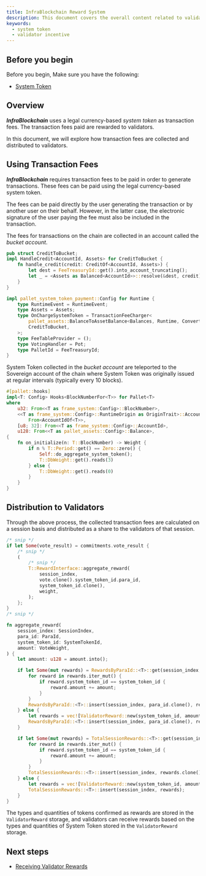 ```yaml
---
title: InfraBlockchain Reward System
description: This document covers the overall content related to validator rewards.
keywords:
  - system token
  - validator incentive
---
```


## Before you begin

Before you begin, Make sure you have the following:

- [System Token](./system-token.md)

## Overview

**_InfraBlockchain_** uses a legal currency-based _system token_ as transaction fees. The transaction fees paid are rewarded to validators.

In this document, we will explore how transaction fees are collected and distributed to validators.

## Using Transaction Fees

**_InfraBlockchain_** requires transaction fees to be paid in order to generate transactions. These fees can be paid using the legal currency-based system token.

The fees can be paid directly by the user generating the transaction or by another user on their behalf. However, in the latter case, the electronic signature of the user paying the fee must also be included in the transaction.

The fees for transactions on the chain are collected in an account called the _bucket account_.

```rust
pub struct CreditToBucket;
impl HandleCredit<AccountId, Assets> for CreditToBucket {
    fn handle_credit(credit: CreditOf<AccountId, Assets>) {
        let dest = FeeTreasuryId::get().into_account_truncating();
        let _ = <Assets as Balanced<AccountId>>::resolve(&dest, credit);
    }
}

impl pallet_system_token_payment::Config for Runtime {
    type RuntimeEvent = RuntimeEvent;
    type Assets = Assets;
    type OnChargeSystemToken = TransactionFeeCharger<
        pallet_assets::BalanceToAssetBalance<Balances, Runtime, ConvertInto>,
        CreditToBucket,
    >;
    type FeeTableProvider = ();
    type VotingHandler = Pot;
    type PalletId = FeeTreasuryId;
}
```

System Token collected in the _bucket account_ are teleported to the Sovereign account of the chain where System Token was originally issued at regular intervals (typically every 10 blocks).

```rust
#[pallet::hooks]
impl<T: Config> Hooks<BlockNumberFor<T>> for Pallet<T>
where
    u32: From<<T as frame_system::Config>::BlockNumber>,
    <<T as frame_system::Config>::RuntimeOrigin as OriginTrait>::AccountId:
        From<AccountIdOf<T>>,
    [u8; 32]: From<<T as frame_system::Config>::AccountId>,
    u128: From<<T as pallet_assets::Config>::Balance>,
{
    fn on_initialize(n: T::BlockNumber) -> Weight {
        if n % T::Period::get() == Zero::zero() {
            Self::do_aggregate_system_token();
            T::DbWeight::get().reads(3)
        } else {
            T::DbWeight::get().reads(0)
        }
    }
}
```

## Distribution to Validators

Through the above process, the collected transaction fees are calculated on a session basis and distributed as a share to the validators of that session.

```rust
/* snip */
if let Some(vote_result) = commitments.vote_result {
    /* snip */
    (
        /* snip */
        T::RewardInterface::aggregate_reward(
            session_index,
            vote.clone().system_token_id.para_id,
            system_token_id.clone(),
            weight,
        );
    };
}
/* snip */
```

```rust
fn aggregate_reward(
    session_index: SessionIndex,
    para_id: ParaId,
    system_token_id: SystemTokenId,
    amount: VoteWeight,
) {
    let amount: u128 = amount.into();

    if let Some(mut rewards) = RewardsByParaId::<T>::get(session_index, para_id.clone()) {
        for reward in rewards.iter_mut() {
            if reward.system_token_id == system_token_id {
                reward.amount += amount;
            }
        }
        RewardsByParaId::<T>::insert(session_index, para_id.clone(), rewards.clone());
    } else {
        let rewards = vec![ValidatorReward::new(system_token_id, amount)];
        RewardsByParaId::<T>::insert(session_index, para_id.clone(), rewards);
    }

    if let Some(mut rewards) = TotalSessionRewards::<T>::get(session_index) {
        for reward in rewards.iter_mut() {
            if reward.system_token_id == system_token_id {
                reward.amount += amount;
            }
        }
        TotalSessionRewards::<T>::insert(session_index, rewards.clone());
    } else {
        let rewards = vec![ValidatorReward::new(system_token_id, amount)];
        TotalSessionRewards::<T>::insert(session_index, rewards);
    }
}
```

The types and quantities of tokens confirmed as rewards are stored in the `ValidatorReward` storage, and validators can receive rewards based on the types and quantities of System Token stored in the `ValidatorReward` storage.

## Next steps

- [Receiving Validator Rewards](../../tutorials/basic/how-to-get-validator-reward.md)
